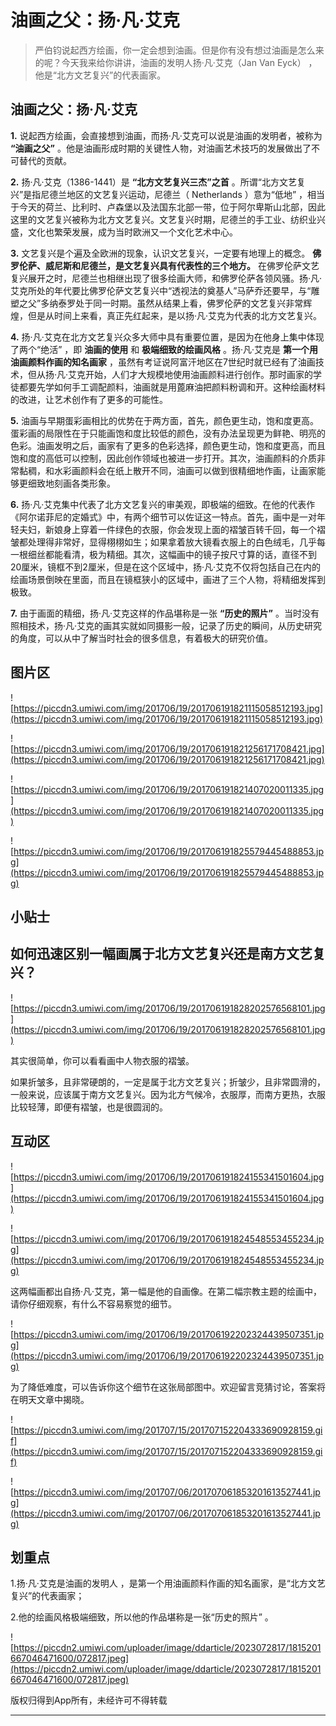 # 油画之父：扬·凡·艾克

> 严伯钧说起西方绘画，你一定会想到油画。但是你有没有想过油画是怎么来的呢？今天我来给你讲讲，油画的发明人扬·凡·艾克（Jan Van Eyck） ，他是“北方文艺复兴”的代表画家。

## 油画之父：扬·凡·艾克

 **1.** 说起西方绘画，会直接想到油画，而扬·凡·艾克可以说是油画的发明者，被称为 **“油画之父”** 。他是油画形成时期的关键性人物，对油画艺术技巧的发展做出了不可替代的贡献。

 **2.** 扬·凡·艾克（1386-1441）是 **“北方文艺复兴三杰”之首** 。所谓“北方文艺复兴”是指尼德兰地区的文艺复兴运动，尼德兰（ Netherlands ）意为“低地” ，相当于今天的荷兰、比利时、卢森堡以及法国东北部一带，位于阿尔卑斯山北部，因此这里的文艺复兴被称为北方文艺复兴。文艺复兴时期，尼德兰的手工业、纺织业兴盛，文化也繁荣发展，成为当时欧洲又一个文化艺术中心。

 **3.** 文艺复兴是个遍及全欧洲的现象，认识文艺复兴，一定要有地理上的概念。 **佛罗伦萨、威尼斯和尼德兰，是文艺复兴具有代表性的三个地方。** 在佛罗伦萨文艺复兴展开之时，尼德兰也相继出现了很多绘画大师，和佛罗伦萨各领风骚。扬·凡·艾克所处的年代要比佛罗伦萨文艺复兴中“透视法的奠基人”马萨乔还要早，与“雕塑之父”多纳泰罗处于同一时期。虽然从结果上看，佛罗伦萨的文艺复兴非常辉煌，但是从时间上来看，真正先红起来，是以扬·凡·艾克为代表的北方文艺复兴。

 **4.** 扬·凡·艾克在北方文艺复兴众多大师中具有重要位置，是因为在他身上集中体现了两个“绝活” ，即 **油画的使用** 和 **极端细致的绘画风格** 。扬·凡·艾克是 **第一个用油画颜料作画的知名画家** ，虽然有考证说阿富汗地区在7世纪时就已经有了油画技术，但从扬·凡·艾克开始，人们才大规模地使用油画颜料进行创作。那时画家的学徒都要先学如何手工调配颜料，油画就是用蓖麻油把颜料粉调和开。这种绘画材料的改进，让艺术创作有了更多的可能性。

 **5.** 油画与早期蛋彩画相比的优势在于两方面，首先，颜色更生动，饱和度更高。蛋彩画的局限性在于只能画饱和度比较低的颜色，没有办法呈现更为鲜艳、明亮的色彩。油画发明之后，画家有了更多的色彩选择，颜色更生动，饱和度更高，而且饱和度的高低可以控制，因此创作领域也被进一步打开。其次，油画颜料的介质非常黏稠，和水彩画颜料会在纸上散开不同，油画可以做到很精细地作画，让画家能够更细致地刻画各类形象。

 **6.** 扬·凡·艾克集中代表了北方文艺复兴的审美观，即极端的细致。在他的代表作《阿尔诺菲尼的定婚式》中，有两个细节可以佐证这一特点。首先，画中是一对年轻夫妇，新娘身上穿着一件绿色的衣服，你会发现上面的褶皱百转千回，每一个褶皱都处理得非常好，显得栩栩如生；如果拿着放大镜看衣服上的白色绒毛，几乎每一根细丝都能看清，极为精细。其次，这幅画中的镜子按尺寸算的话，直径不到20厘米，镜框不到2厘米，但是在这个区域中，扬·凡·艾克不仅将包括自己在内的绘画场景倒映在里面，而且在镜框狭小的区域中，画进了三个人物，将精细发挥到极致。

 **7.** 由于画面的精细，扬·凡·艾克这样的作品堪称是一张 **“历史的照片”** 。当时没有照相技术，扬·凡·艾克的画其实就如同摄影一般，记录了历史的瞬间，从历史研究的角度，可以从中了解当时社会的很多信息，有着极大的研究价值。

## 图片区

![https://piccdn3.umiwi.com/img/201706/19/201706191821115058512193.jpg](https://piccdn3.umiwi.com/img/201706/19/201706191821115058512193.jpg)

![https://piccdn3.umiwi.com/img/201706/19/201706191821256171708421.jpg](https://piccdn3.umiwi.com/img/201706/19/201706191821256171708421.jpg)

![https://piccdn3.umiwi.com/img/201706/19/201706191821407020011335.jpg](https://piccdn3.umiwi.com/img/201706/19/201706191821407020011335.jpg)

![https://piccdn3.umiwi.com/img/201706/19/201706191825579445488853.jpg](https://piccdn3.umiwi.com/img/201706/19/201706191825579445488853.jpg)

## 小贴士

## 如何迅速区别一幅画属于北方文艺复兴还是南方文艺复兴？

![https://piccdn3.umiwi.com/img/201706/19/201706191828202576568101.jpg](https://piccdn3.umiwi.com/img/201706/19/201706191828202576568101.jpg)

其实很简单，你可以看看画中人物衣服的褶皱。

如果折皱多，且非常硬朗的，一定是属于北方文艺复兴；折皱少，且非常圆滑的，一般来说，应该属于南方文艺复兴。因为北方气候冷，衣服厚，而南方更热，衣服比较轻薄，即便有褶皱，也是很圆润的。

## 互动区

![https://piccdn3.umiwi.com/img/201706/19/201706191824155341501604.jpg](https://piccdn3.umiwi.com/img/201706/19/201706191824155341501604.jpg)

![https://piccdn3.umiwi.com/img/201706/19/201706191824548553455234.jpg](https://piccdn3.umiwi.com/img/201706/19/201706191824548553455234.jpg)

这两幅画都出自扬·凡·艾克，第一幅是他的自画像。在第二幅宗教主题的绘画中，请你仔细观察，有什么不容易察觉的细节。

![https://piccdn3.umiwi.com/img/201706/19/201706192202324439507351.jpg](https://piccdn3.umiwi.com/img/201706/19/201706192202324439507351.jpg)

为了降低难度，可以告诉你这个细节在这张局部图中。欢迎留言竞猜讨论，答案将在明天文章中揭晓。

![https://piccdn3.umiwi.com/img/201707/15/201707152204333690928159.gif](https://piccdn3.umiwi.com/img/201707/15/201707152204333690928159.gif)

![https://piccdn3.umiwi.com/img/201707/06/201707061853201613527441.jpg](https://piccdn3.umiwi.com/img/201707/06/201707061853201613527441.jpg)

## 划重点

1.扬·凡·艾克是油画的发明人 ，是第一个用油画颜料作画的知名画家，是“北方文艺复兴”的代表画家；

2.他的绘画风格极端细致，所以他的作品堪称是一张“历史的照片” 。

![https://piccdn2.umiwi.com/uploader/image/ddarticle/2023072817/1815201667046471600/072817.jpeg](https://piccdn2.umiwi.com/uploader/image/ddarticle/2023072817/1815201667046471600/072817.jpeg)

版权归得到App所有，未经许可不得转载

---
